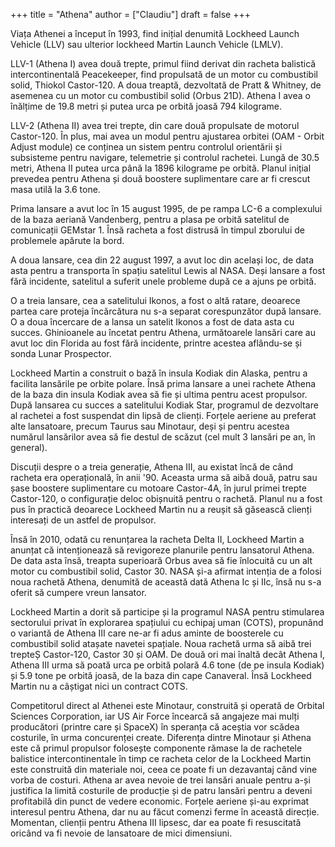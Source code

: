 +++
title = "Athena"
author = ["Claudiu"]
draft = false
+++

Viața Athenei a început în 1993, find inițial denumită Lockheed Launch Vehicle (LLV) sau ulterior lockheed Martin Launch Vehicle (LMLV).

LLV-1 (Athena I) avea două trepte, primul fiind derivat din racheta balistică intercontinentală Peacekeeper, find propulsată de un motor cu combustibil solid, Thiokol Castor-120. A doua treaptă, dezvoltată de Pratt & Whitney, de asemenea cu un motor cu combustibil solid (Orbus 21D). Athena I avea o înălțime de 19.8 metri și putea urca pe orbită joasă 794 kilograme.

LLV-2 (Athena II) avea trei trepte, din care două propulsate de motorul Castor-120. În plus, mai avea un modul pentru ajustarea orbitei (OAM - Orbit Adjust module) ce conținea un sistem pentru controlul orientării și subsisteme pentru navigare, telemetrie și controlul rachetei. Lungă de 30.5 metri, Athena II putea urca până la 1896 kilograme pe orbită. Planul inițial prevedea pentru Athena și două boostere suplimentare care ar fi crescut masa utilă la 3.6 tone.

Prima lansare a avut loc în 15 august 1995, de pe rampa LC-6 a complexului de la baza aeriană Vandenberg, pentru a plasa pe orbită satelitul de comunicații GEMstar 1. Însă racheta a fost distrusă în timpul zborului de problemele apărute la bord.

A doua lansare, cea din 22 august 1997, a avut loc din același loc, de data asta pentru a transporta în spațiu satelitul Lewis al NASA. Deși lansare a fost fără incidente, satelitul a suferit unele probleme după ce a ajuns pe orbită.

O a treia lansare, cea a satelitului Ikonos, a fost o altă ratare, deoarece partea care proteja încărcătura nu s-a separat corespunzător după lansare. O a doua încercare de a lansa un satelit Ikonos a fost de data asta cu succes. Ghinioanele au încetat pentru Athena, următoarele lansări care au avut loc din Florida au fost fără incidente, printre acestea aflându-se și sonda Lunar Prospector.

Lockheed Martin a construit o bază în insula Kodiak din Alaska, pentru a facilita lansările pe orbite polare. Însă prima lansare a unei rachete Athena de la baza din insula Kodiak avea să fie și ultima pentru acest propulsor. După lansarea cu succes a satelitului Kodiak Star, programul de dezvoltare al rachetei a fost suspendat din lipsă de clienți. Forțele aeriene au preferat alte lansatoare, precum Taurus sau Minotaur, deși și pentru acestea numărul lansărilor avea să fie destul de scăzut (cel mult 3 lansări pe an, în general).

Discuții despre o a treia generație, Athena III, au existat încă de când racheta era operațională, în anii '90. Aceasta urma să aibă două, patru sau șase boostere suplimentare cu motoare Castor-4A, în jurul primei trepte Castor-120, o configurație deloc obișnuită pentru o rachetă. Planul nu a fost pus în practică deoarece Lockheed Martin nu a reușit să găsească clienți interesați de un astfel de propulsor.

Însă în 2010, odată cu renunțarea la racheta Delta II, Lockheed Martin a anunțat că intenționează să revigoreze planurile pentru lansatorul Athena. De data asta însă, treapta superioară Orbus avea să fie înlocuită cu un alt motor cu combustibil solid, Castor 30. NASA și-a afirmat intenția de a folosi noua rachetă Athena, denumită de această dată Athena Ic și IIc, însă nu s-a oferit să cumpere vreun lansator.

Lockheed Martin a dorit să participe și la programul NASA pentru stimularea sectorului privat în explorarea spațiului cu echipaj uman (COTS), propunând o variantă de Athena III care ne-ar fi adus aminte de boosterele cu combustibil solid atașate navetei spațiale. Noua rachetă urma să aibă trei trepteȘ Castor-120, Castor 30 și OAM. De două ori mai înaltă decât Athena I, Athena III urma să poată urca pe orbită polară 4.6 tone (de pe insula Kodiak) și 5.9 tone pe orbită joasă, de la baza din cape Canaveral. Însă Lockheed Martin nu a câștigat nici un contract COTS.

Competitorul direct al Athenei este Minotaur, construită și operată de Orbital Sciences Corporation, iar US Air Force încearcă să angajeze mai mulți producători (printre care și SpaceX) în speranța că aceștia vor scădea costurile, în urma concurenței create. Diferența dintre Minotaur și Athena este că primul propulsor folosește componente rămase la de rachetele balistice intercontinentale în timp ce racheta celor de la Lockheed Martin este construită din materiale noi, ceea ce poate fi un dezavantaj când vine vorba de costuri. Athena ar avea nevoie de trei lansări anuale pentru a-și justifica la limită costurile de producție și de patru lansări pentru a deveni profitabilă din punct de vedere economic. Forțele aeriene și-au exprimat interesul pentru Athena, dar nu au făcut comenzi ferme în această direcție. Momentan, clienții pentru Athena III lipsesc, dar ea poate fi resuscitată oricând va fi nevoie de lansatoare de mici dimensiuni.